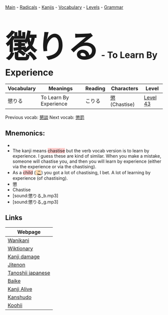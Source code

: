 <style> bigfont {font-size: 100px}</style>
[Main](../README.md) -
[Radicals](../radicals.md) -
[Kanjis](../kanjis.md) -
[Vocabulary](../vocabulary.md) -
[Levels](../levels.md) -
[Grammar](../grammar.md)
# <bigfont> 懲りる</bigfont> - To Learn By Experience 

| Vocabulary | Meanings | Reading | Characters | Level |
| --- | --- | --- | --- | --- |
| 懲りる | To Learn By Experience | こりる |  [懲](../kanjis/懲.md) (Chastise) | [Level 43](../levels/wk_level43.md) |

Previous vocab: [懇談](懇談.md) Next vocab: [懲罰](懲罰.md) 

## Mnemonics:

* 
* The kanji means <span style="background-color:#ffcccb"> chastise</span> but the verb vocab version is to learn by experience. I guess these are kind of similar. When you make a mistake, someone will chastise you, and then you will learn by experience (either via the experience or via the chastising).
* As a <span style="background-color:#ffcccb"> child</span> (<span style="background-color:#fed8b1"> [こ](https://jisho.org/search/こ)</span>) you got a lot of chastising, I bet. A lot of learning by experience (of chastising).
* 懲
* Chastise
* [sound:懲りる_b.mp3]
* [sound:懲りる_g.mp3]


## Links 

| Webpage |
| --- |
| [Wanikani          ](https://www.wanikani.com/kanji/懲りる) |
| [Wiktionary        ](https://en.wiktionary.org/wiki/懲りる) |
| [Kanji damage      ](http://www.kanjidamage.com/kanji/search?utf8=✓&q=懲りる) |
| [Jitenon           ](https://jitenon.com/kanji/懲りる) |
| [Tanoshii japanese ](https://www.tanoshiijapanese.com/dictionary/kanji.cfm?k=懲りる) |
| [Baike             ](https://baike.baidu.com/item/懲りる) |
| [Kanji Alive       ](https://app.kanjialive.com/懲りる) |
| [Kanshudo          ](https://www.kanshudo.com/searchmn?q=懲りる) |
| [Koohii            ](https://kanji.koohii.com/study/kanji/懲りる) |
